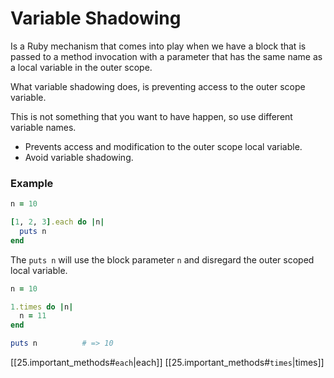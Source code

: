 # Variable Shadowing

Is a Ruby mechanism that comes into play when we have a block that is passed to a method invocation with a parameter that has the same name as a local variable in the outer scope.

What variable shadowing does, is preventing access to the outer scope variable.

This is not something that you want to have happen, so use different variable names.

* Prevents access and modification to the outer scope local variable.
* Avoid variable shadowing.

### Example

```ruby
n = 10

[1, 2, 3].each do |n|
  puts n
end
```

The `puts n` will use the block parameter `n` and disregard the outer scoped local variable.

```ruby
n = 10

1.times do |n|
  n = 11
end

puts n          # => 10
```

[[25.important_methods#`each`|each]]
[[25.important_methods#`times`|times]]
